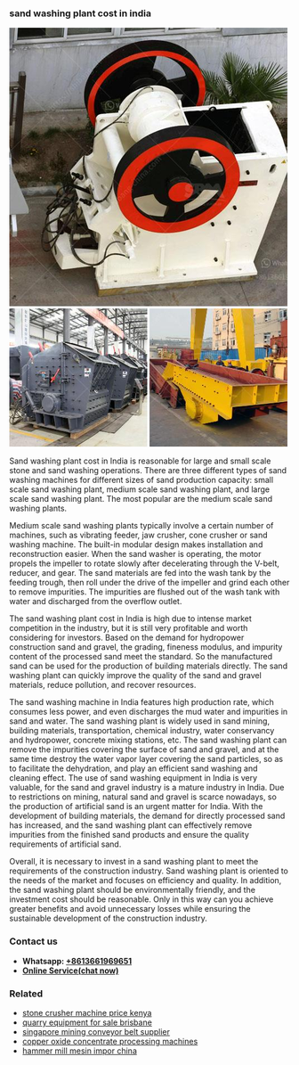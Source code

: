 <h3>sand washing plant cost in india</h3><img src='1708498316.jpg' alt=''><p>Sand washing plant cost in India is reasonable for large and small scale stone and sand washing operations. There are three different types of sand washing machines for different sizes of sand production capacity: small scale sand washing plant, medium scale sand washing plant, and large scale sand washing plant. The most popular are the medium scale sand washing plants.</p><p>Medium scale sand washing plants typically involve a certain number of machines, such as vibrating feeder, jaw crusher, cone crusher or sand washing machine. The built-in modular design makes installation and reconstruction easier. When the sand washer is operating, the motor propels the impeller to rotate slowly after decelerating through the V-belt, reducer, and gear. The sand materials are fed into the wash tank by the feeding trough, then roll under the drive of the impeller and grind each other to remove impurities. The impurities are flushed out of the wash tank with water and discharged from the overflow outlet.</p><p>The sand washing plant cost in India is high due to intense market competition in the industry, but it is still very profitable and worth considering for investors. Based on the demand for hydropower construction sand and gravel, the grading, fineness modulus, and impurity content of the processed sand meet the standard. So the manufactured sand can be used for the production of building materials directly. The sand washing plant can quickly improve the quality of the sand and gravel materials, reduce pollution, and recover resources.</p><p>The sand washing machine in India features high production rate, which consumes less power, and even discharges the mud water and impurities in sand and water. The sand washing plant is widely used in sand mining, building materials, transportation, chemical industry, water conservancy and hydropower, concrete mixing stations, etc. The sand washing plant can remove the impurities covering the surface of sand and gravel, and at the same time destroy the water vapor layer covering the sand particles, so as to facilitate the dehydration, and play an efficient sand washing and cleaning effect. The use of sand washing equipment in India is very valuable, for the sand and gravel industry is a mature industry in India. Due to restrictions on mining, natural sand and gravel is scarce nowadays, so the production of artificial sand is an urgent matter for India. With the development of building materials, the demand for directly processed sand has increased, and the sand washing plant can effectively remove impurities from the finished sand products and ensure the quality requirements of artificial sand.</p><p>Overall, it is necessary to invest in a sand washing plant to meet the requirements of the construction industry. Sand washing plant is oriented to the needs of the market and focuses on efficiency and quality. In addition, the sand washing plant should be environmentally friendly, and the investment cost should be reasonable. Only in this way can you achieve greater benefits and avoid unnecessary losses while ensuring the sustainable development of the construction industry.</p><h3>Contact us</h3><ul><li><strong>Whatsapp:&nbsp;<a href="https://wa.me/8613661969651">+8613661969651</a></strong></li><li><a href="https://swt.shibang-china.com/?git&amp;zhl&amp;sand washing plant cost in india"><strong>Online Service(chat now)</strong></a></li></ul><h3>Related</h3><ul><li><a href='stone crusher machine price kenya.md'>stone crusher machine price kenya</a></li><li><a href='quarry equipment for sale brisbane.md'>quarry equipment for sale brisbane</a></li><li><a href='singapore mining conveyor belt supplier.md'>singapore mining conveyor belt supplier</a></li><li><a href='copper oxide concentrate processing machines.md'>copper oxide concentrate processing machines</a></li><li><a href='hammer mill mesin impor china.md'>hammer mill mesin impor china</a></li></ul>